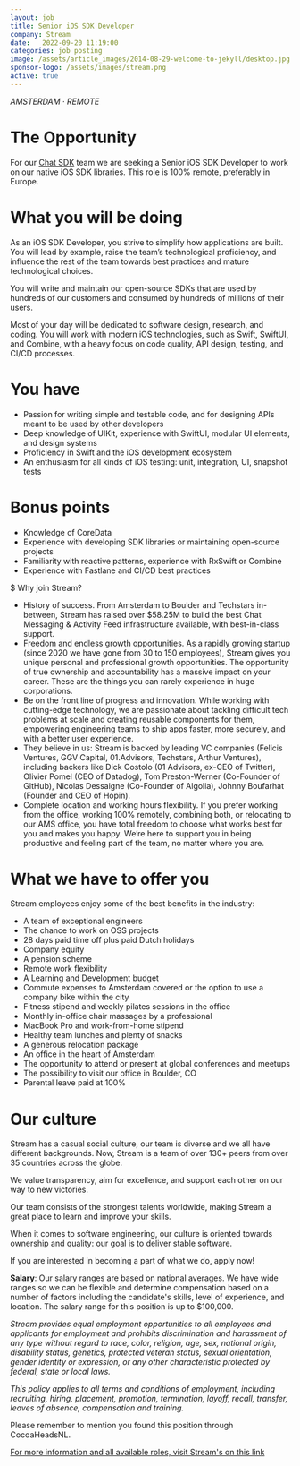 ```yaml
---
layout: job
title: Senior iOS SDK Developer
company: Stream
date:   2022-09-20 11:19:00
categories: job posting
image: /assets/article_images/2014-08-29-welcome-to-jekyll/desktop.jpg
sponsor-logo: /assets/images/stream.png
active: true
---
```


*AMSTERDAM · REMOTE*

# The Opportunity

For our [Chat SDK](https://github.com/GetStream/stream-chat-swift) team we are seeking a Senior iOS SDK Developer to work on our native iOS SDK libraries. This role is 100% remote, preferably in Europe.

# What you will be doing

As an iOS SDK Developer, you strive to simplify how applications are built. You will lead by example, raise the team’s technological proficiency, and influence the rest of the team towards best practices and mature technological choices.

You will write and maintain our open-source SDKs that are used by hundreds of our customers and consumed by hundreds of millions of their users.

Most of your day will be dedicated to software design, research, and coding. You will work with modern iOS technologies, such as Swift, SwiftUI, and Combine, with a heavy focus on code quality, API design, testing, and CI/CD processes.

# You have

- Passion for writing simple and testable code, and for designing APIs meant to be used by other developers
- Deep knowledge of UIKit, experience with SwiftUI, modular UI elements, and design systems
- Proficiency in Swift and the iOS development ecosystem
- An enthusiasm for all kinds of iOS testing: unit, integration, UI, snapshot tests

# Bonus points

- Knowledge of CoreData
- Experience with developing SDK libraries or maintaining open-source projects
- Familiarity with reactive patterns, experience with RxSwift or Combine
- Experience with Fastlane and CI/CD best practices

$ Why join Stream?
- History of success. From Amsterdam to Boulder and Techstars in-between, Stream has raised over $58.25M to build the best Chat Messaging & Activity Feed infrastructure available, with best-in-class support.
- Freedom and endless growth opportunities. As a rapidly growing startup (since 2020 we have gone from 30 to 150 employees), Stream gives you unique personal and professional growth opportunities. The opportunity of true ownership and accountability has a massive impact on your career. These are the things you can rarely experience in huge corporations.
- Be on the front line of progress and innovation. While working with cutting-edge technology, we are passionate about tackling difficult tech problems at scale and creating reusable components for them, empowering engineering teams to ship apps faster, more securely, and with a better user experience.
- They believe in us: Stream is backed by leading VC companies (Felicis Ventures, GGV Capital, 01.Advisors, Techstars, Arthur Ventures), including backers like Dick Costolo (01 Advisors, ex-CEO of Twitter), Olivier Pomel (CEO of Datadog), Tom Preston-Werner (Co-Founder of GitHub), Nicolas Dessaigne (Co-Founder of Algolia), Johnny Boufarhat (Founder and CEO of Hopin).
- Complete location and working hours flexibility. If you prefer working from the office, working 100% remotely, combining both, or relocating to our AMS office, you have total freedom to choose what works best for you and makes you happy. We’re here to support you in being productive and feeling part of the team, no matter where you are.

# What we have to offer you

Stream employees enjoy some of the best benefits in the industry:

- A team of exceptional engineers
- The chance to work on OSS projects
- 28 days paid time off plus paid Dutch holidays
- Company equity
- A pension scheme
- Remote work flexibility
- A Learning and Development budget
- Commute expenses to Amsterdam covered or the option to use a company bike within the city
- Fitness stipend and weekly pilates sessions in the office
- Monthly in-office chair massages by a professional
- MacBook Pro and work-from-home stipend
- Healthy team lunches and plenty of snacks
- A generous relocation package
- An office in the heart of Amsterdam
- The opportunity to attend or present at global conferences and meetups
- The possibility to visit our office in Boulder, CO
- Parental leave paid at 100%

# Our culture

Stream has a casual social culture, our team is diverse and we all have different backgrounds. Now, Stream is a team of over 130+ peers from over 35 countries across the globe.

We value transparency, aim for excellence, and support each other on our way to new victories.

Our team consists of the strongest talents worldwide, making Stream a great place to learn and improve your skills.

When it comes to software engineering, our culture is oriented towards ownership and quality: our goal is to deliver stable software.

If you are interested in becoming a part of what we do, apply now!

**Salary**: Our salary ranges are based on national averages. We have wide ranges so we can be flexible and determine compensation based on a number of factors including the candidate's skills, level of experience, and location. The salary range for this position is up to $100,000.

*Stream provides equal employment opportunities to all employees and applicants for employment and prohibits discrimination and harassment of any type without regard to race, color, religion, age, sex, national origin, disability status, genetics, protected veteran status, sexual orientation, gender identity or expression, or any other characteristic protected by federal, state or local laws.*

*This policy applies to all terms and conditions of employment, including recruiting, hiring, placement, promotion, termination, layoff, recall, transfer, leaves of absence, compensation and training.*

Please remember to mention you found this position through CocoaHeadsNL.

[For more information and all available roles, visit Stream's on this link](https://getstream.io/careers/job/5239222003/)
